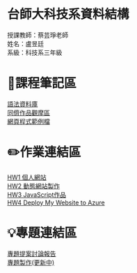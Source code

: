 # 台師大科技系資料結構 
授課教師：蔡芸琤老師   
姓名：盧昱廷   
系級：科技系三年級 
# 📖課程筆記區
[語法資料庫](https://www.w3schools.com/html/html_elements.asp)  
[同儕作品觀摩區](https://docs.google.com/spreadsheets/d/1MNH7iG3GNGhw6vn_iMB2jAfw6SHBJ3z0XrtKQ4YCAoM/edit#gid=1162885006)  
[網頁程式範例檔](https://www.100jsprojects.com/projects)
# ✏️作業連結區
[HW1 個人網站](https://dniellu.github.io/My-web/)  
[HW2 動態網站製作](https://youtu.be/fJXpzXIm_Ho)  
[HW3 JavaScript作品](https://www.youtube.com/watch?v=UOoIShgRzfI)  
[HW4 Deploy My Website to Azure](https://www.youtube.com/watch?v=CDSVLTH4zok)
# 💡專題連結區  
[專題提案討論報告](https://docs.google.com/spreadsheets/d/1hzvYGyGni_xOfcRI45S0fM5opsLWDM1QqAA3n7q1sII/edit#gid=1199087593)  
[專題製作(更新中)](https://youbike-web.github.io/Youbike-web/)  
